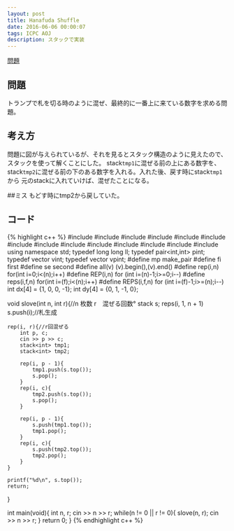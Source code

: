```yaml
---
layout: post
title: Hanafuda Shuffle
date: 2016-06-06 00:00:07
tags: ICPC AOJ
description: スタックで実装
---
```


[問題](http://judge.u-aizu.ac.jp/onlinejudge/description.jsp?id=1129)

## 問題
トランプで札を切る時のように混ぜ、最終的に一番上に来ている数字を求める問題。

## 考え方
問題に図が与えられているが、それを見るとスタック構造のように見えたので、スタックを使って解くことにした。
stack`tmp1`に混ぜる前の上にある数字を、stack`tmp2`に混ぜる前の下のある数字を入れる。入れた後、戻す時にstack`tmp1`から
元のstackに入れていけば、混ぜたことになる。

##ミス
もどす時にtmp2から戻していた。

## コード
{% highlight c++ %}
#include <iostream>
#include <string>
#include <algorithm>
#include <functional>
#include <vector>
#include <stack>
#include <queue>
#include <set>
#include <bitset>
#include <map>
#include <cstdio>
#include <cstdlib>
#include <cstring>
#include <cmath>
using namespace std;
typedef long long ll;
typedef pair<int,int> pint;
typedef vector<int> vint;
typedef vector<pint> vpint;
#define mp make_pair
#define fi first
#define se second
#define all(v) (v).begin(),(v).end()
#define rep(i,n) for(int i=0;i<(n);i++)
#define REP(i,n) for (int i=(n)-1;i>=0;i--)
#define reps(i,f,n) for(int i=(f);i<(n);i++)
#define REPS(i,f,n) for (int i=(f)-1;i>=(n);i--)
int dx[4] = {1, 0, 0, -1};
int dy[4] = {0, 1, -1, 0};
 
void slove(int n, int r){//n 枚数 r　混ぜる回数°
    stack<int> s;
    reps(i, 1, n + 1) s.push(i);//札生成
 
    rep(i, r){//r回混ぜる
        int p, c;
        cin >> p >> c;
        stack<int> tmp1;
        stack<int> tmp2;

        rep(i, p - 1){
            tmp1.push(s.top());
            s.pop();
        }
        rep(i, c){
            tmp2.push(s.top());
            s.pop();
        }

        rep(i, p - 1){
            s.push(tmp1.top());
            tmp1.pop();
        }
        rep(i, c){
            s.push(tmp2.top());
            tmp2.pop();
        }
    }
 
    printf("%d\n", s.top());
    return;
}
 
int main(void){
    int n, r;
    cin >> n >> r;
    while(n != 0 || r != 0){
        slove(n, r);
        cin >> n >> r;
    }
    return 0;
}
{% endhighlight c++ %}